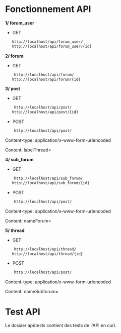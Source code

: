 # Fonctionnement API



**1/ forum_user**

* GET
 ````txt
    http://localhost/api/forum_user/
    http://localhost/api/forum_user/{id}
````

**2/ forum**

* GET
 ````txt
     http://localhost/api/forum/
    http://localhost/api/forum/{id}
````
**3/ post**

* GET
 ````txt
     http://localhost/api/post/
    http://localhost/api/post/{id}
````
* POST
 ````txt
     http://localhost/api/post/
````
Content-type: application/x-www-form-urlencoded

Content: labelThread=

**4/ sub_forum**

* GET
 ````txt
     http://localhost/api/sub_forum/
    http://localhost/api/sub_forum/{id}
````
* POST
 ````txt
     http://localhost/api/post/
````
Content-type: application/x-www-form-urlencoded

Content: nameForum=

**5/ thread**

* GET
 ````txt
     http://localhost/api/thread/
    http://localhost/api/thread/{id}
````

* POST
 ````txt
     http://localhost/api/post/
````

Content-type: application/x-www-form-urlencoded

Content: nameSubforum=

# Test API

Le dossier api/tests contient des tests de l'API en curl.
